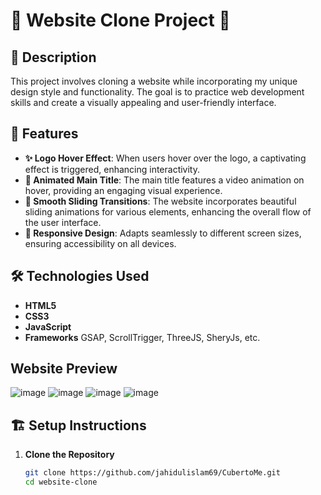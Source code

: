 # 🌟 Website Clone Project 🌟

## 📖 Description
This project involves cloning a website while incorporating my unique design style and functionality. The goal is to practice web development skills and create a visually appealing and user-friendly interface.

## 🚀 Features
- **✨ Logo Hover Effect**: When users hover over the logo, a captivating effect is triggered, enhancing interactivity.
- **🎥 Animated Main Title**: The main title features a video animation on hover, providing an engaging visual experience.
- **💨 Smooth Sliding Transitions**: The website incorporates beautiful sliding animations for various elements, enhancing the overall flow of the user interface.
- **📱 Responsive Design**: Adapts seamlessly to different screen sizes, ensuring accessibility on all devices.

## 🛠️ Technologies Used
- **HTML5**
- **CSS3**
- **JavaScript**
- **Frameworks** GSAP, ScrollTrigger, ThreeJS, SheryJs, etc.

## Website Preview
![image](https://github.com/user-attachments/assets/6af61f2a-ff58-4540-960b-691e57d998c4)
![image](https://github.com/user-attachments/assets/90a17ceb-3b6e-4a0e-b722-1bdcb1917ac3)
![image](https://github.com/user-attachments/assets/7f05063a-5bfa-4171-b4ff-d259362fc144)
![image](https://github.com/user-attachments/assets/30b1e949-fa88-4b45-a9e9-e18c35c85ca0)

## 🏗️ Setup Instructions
1. **Clone the Repository**
   ```bash
   git clone https://github.com/jahidulislam69/CubertoMe.git
   cd website-clone

